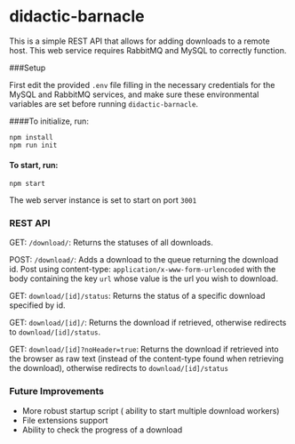 # didactic-barnacle

This is a simple REST API that allows for adding downloads to a remote host. This web service requires RabbitMQ and MySQL to correctly function.

###Setup

First edit the provided `.env` file filling in the necessary credentials for the MySQL and RabbitMQ services, and make sure these environmental variables are set before running `didactic-barnacle`.

####To initialize, run:

    npm install
    npm run init

#### To start, run: 

    npm start

The web server instance is set to start on port `3001`

### REST API

GET: `/download/`: Returns the statuses of all downloads.

POST: `/download/`: Adds a download to the queue returning the download id. Post using content-type: `application/x-www-form-urlencoded` with the body containing the key `url` whose value is the url you wish to download.

GET: `download/[id]/status`: Returns the status of a specific download specified by id.

GET: `download/[id]/`: Returns the download if retrieved, otherwise redirects to `download/[id]/status`.

GET: `download/[id]?noHeader=true`: Returns the download if retrieved into the browser as raw text (instead of the content-type found when retrieving the download), otherwise redirects to `download/[id]/status`

### Future Improvements

 - More robust startup script ( ability to start multiple download workers)
 - File extensions support
 - Ability to check the progress of a download
